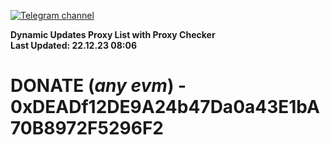 [![Telegram channel](https://img.shields.io/endpoint?url=https://runkit.io/damiankrawczyk/telegram-badge/branches/master?url=https://t.me/n4z4v0d)](https://t.me/n4z4v0d) 

**Dynamic Updates Proxy List with Proxy Checker**  
**Last Updated: 22.12.23 08:06**

# DONATE (_any evm_) - 0xDEADf12DE9A24b47Da0a43E1bA70B8972F5296F2
